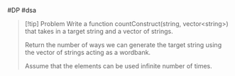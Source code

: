 #DP #dsa 

>[!tip] Problem
>Write a function countConstruct(string, vector\<string>) that takes in a target string and a vector of strings.
>
>Return the number of ways we can generate the target string using the vector of strings acting as a wordbank.
>
>Assume that the elements can be used infinite number of times.

